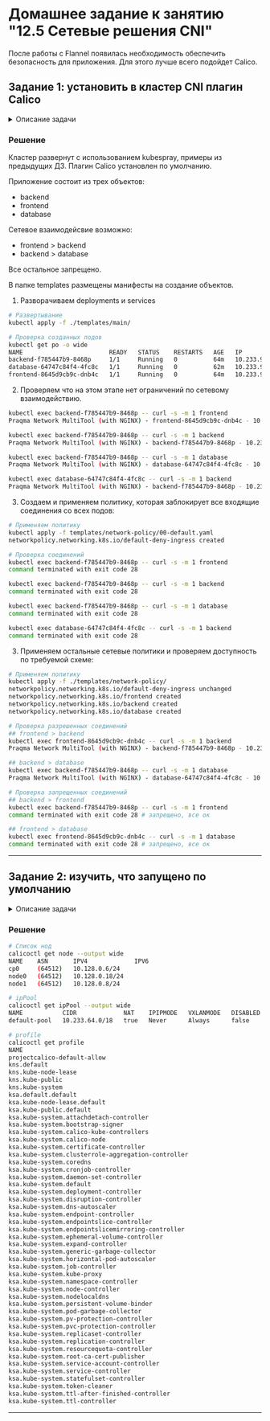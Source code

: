 # Домашнее задание к занятию "12.5 Сетевые решения CNI"
После работы с Flannel появилась необходимость обеспечить безопасность для приложения. Для этого лучше всего подойдет Calico.
## Задание 1: установить в кластер CNI плагин Calico


<details>

  <summary>Описание задачи</summary>  
Для проверки других сетевых решений стоит поставить отличный от Flannel плагин — например, Calico. Требования: 
* установка производится через ansible/kubespray;
* после применения следует настроить политику доступа к hello-world извне. Инструкции [kubernetes.io](https://kubernetes.io/docs/concepts/services-networking/network-policies/), [Calico](https://docs.projectcalico.org/about/about-network-policy)

</details>

### Решение

Кластер развернут с использованием kubespray, примеры из предыдущих ДЗ. Плагин Calico установлен по умолчанию.  

Приложение состоит из трех объектов:
- backend
- frontend
- database
  
Сетевое взаимодейсвие возможно:

- frontend > backend
- backend > database
  
Все остальное запрещено.  

В папке templates размещены манифесты на создание объектов.  

1. Разворачиваем deployments и services

```bash
# Развертывание
kubectl apply -f ./templates/main/

# Проверка созданных подов
kubectl get po -o wide
NAME                        READY   STATUS    RESTARTS   AGE   IP            NODE    NOMINATED NODE   READINESS GATES
backend-f785447b9-8468p     1/1     Running   0          64m   10.233.90.8   node1   <none>           <none>
database-64747c84f4-4fc8c   1/1     Running   0          62m   10.233.94.9   node0   <none>           <none>
frontend-8645d9cb9c-dnb4c   1/1     Running   0          64m   10.233.90.7   node1   <none>           <none>

``` 
2. Проверяем что на этом этапе нет ограничений по сетевому взаимодействию.

```bash
kubectl exec backend-f785447b9-8468p -- curl -s -m 1 frontend
Praqma Network MultiTool (with NGINX) - frontend-8645d9cb9c-dnb4c - 10.233.90.7

kubectl exec backend-f785447b9-8468p -- curl -s -m 1 backend
Praqma Network MultiTool (with NGINX) - backend-f785447b9-8468p - 10.233.90.8

kubectl exec backend-f785447b9-8468p -- curl -s -m 1 database
Praqma Network MultiTool (with NGINX) - database-64747c84f4-4fc8c - 10.233.94.9

kubectl exec database-64747c84f4-4fc8c -- curl -s -m 1 backend
Praqma Network MultiTool (with NGINX) - backend-f785447b9-8468p - 10.233.90.8
```  

3. Создаем и применяем политику, которая заблокирует все входящие соединения со всех подов:

```bash
# Применяем политику
kubectl apply -f templates/network-policy/00-default.yaml
networkpolicy.networking.k8s.io/default-deny-ingress created

# Проверка соединений
kubectl exec backend-f785447b9-8468p -- curl -s -m 1 frontend
command terminated with exit code 28

kubectl exec backend-f785447b9-8468p -- curl -s -m 1 backend
command terminated with exit code 28

kubectl exec backend-f785447b9-8468p -- curl -s -m 1 database
command terminated with exit code 28

kubectl exec database-64747c84f4-4fc8c -- curl -s -m 1 backend
command terminated with exit code 28
```

3. Применяем остальные сетевые политики и проверяем доступность по требуемой схеме:

```bash
# Применяем политику
kubectl apply -f ./templates/network-policy/
networkpolicy.networking.k8s.io/default-deny-ingress unchanged
networkpolicy.networking.k8s.io/frontend created
networkpolicy.networking.k8s.io/backend created
networkpolicy.networking.k8s.io/database created

# Проверка разрешенных соединений
## frontend > backend
kubectl exec frontend-8645d9cb9c-dnb4c -- curl -s -m 1 backend
Praqma Network MultiTool (with NGINX) - backend-f785447b9-8468p - 10.233.90.8 # успешно

## backend > database
kubectl exec backend-f785447b9-8468p -- curl -s -m 1 database
Praqma Network MultiTool (with NGINX) - database-64747c84f4-4fc8c - 10.233.94.9 # успешно

# Проверка запрещенных соединений
## backend > frontend
kubectl exec backend-f785447b9-8468p -- curl -s -m 1 frontend
command terminated with exit code 28 # запрещено, все ок

## frontend > database
kubectl exec frontend-8645d9cb9c-dnb4c -- curl -s -m 1 database
command terminated with exit code 28 # запрещено, все ок

```


---

## Задание 2: изучить, что запущено по умолчанию


<details>

  <summary>Описание задачи</summary>  

Самый простой способ — проверить командой calicoctl get <type>. Для проверки стоит получить список нод, ipPool и profile.  
Требования:  
* установить утилиту calicoctl;
* получить 3 вышеописанных типа в консоли.  

</details>

### Решение

```bash
# Список нод
calicoctl get node --output wide
NAME    ASN       IPV4             IPV6   
cp0     (64512)   10.128.0.6/24           
node0   (64512)   10.128.0.18/24          
node1   (64512)   10.128.0.8/24   

# ipPool
calicoctl get ipPool --output wide
NAME           CIDR             NAT    IPIPMODE   VXLANMODE   DISABLED   SELECTOR   
default-pool   10.233.64.0/18   true   Never      Always      false      all() 

# profile
calicoctl get profile
NAME                                                 
projectcalico-default-allow                          
kns.default                                          
kns.kube-node-lease                                  
kns.kube-public                                      
kns.kube-system                                      
ksa.default.default                                  
ksa.kube-node-lease.default                          
ksa.kube-public.default                              
ksa.kube-system.attachdetach-controller              
ksa.kube-system.bootstrap-signer                     
ksa.kube-system.calico-kube-controllers              
ksa.kube-system.calico-node                          
ksa.kube-system.certificate-controller               
ksa.kube-system.clusterrole-aggregation-controller   
ksa.kube-system.coredns                              
ksa.kube-system.cronjob-controller                   
ksa.kube-system.daemon-set-controller                
ksa.kube-system.default                              
ksa.kube-system.deployment-controller                
ksa.kube-system.disruption-controller                
ksa.kube-system.dns-autoscaler                       
ksa.kube-system.endpoint-controller                  
ksa.kube-system.endpointslice-controller             
ksa.kube-system.endpointslicemirroring-controller    
ksa.kube-system.ephemeral-volume-controller          
ksa.kube-system.expand-controller                    
ksa.kube-system.generic-garbage-collector            
ksa.kube-system.horizontal-pod-autoscaler            
ksa.kube-system.job-controller                       
ksa.kube-system.kube-proxy                           
ksa.kube-system.namespace-controller                 
ksa.kube-system.node-controller                      
ksa.kube-system.nodelocaldns                         
ksa.kube-system.persistent-volume-binder             
ksa.kube-system.pod-garbage-collector                
ksa.kube-system.pv-protection-controller             
ksa.kube-system.pvc-protection-controller            
ksa.kube-system.replicaset-controller                
ksa.kube-system.replication-controller               
ksa.kube-system.resourcequota-controller             
ksa.kube-system.root-ca-cert-publisher               
ksa.kube-system.service-account-controller           
ksa.kube-system.service-controller                   
ksa.kube-system.statefulset-controller               
ksa.kube-system.token-cleaner                        
ksa.kube-system.ttl-after-finished-controller        
ksa.kube-system.ttl-controller    
```


---